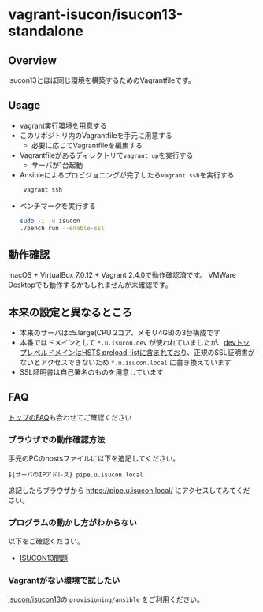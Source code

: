 # vagrant-isucon/isucon13-standalone

## Overview

isucon13とほぼ同じ環境を構築するためのVagrantfileです。

## Usage

* vagrant実行環境を用意する
* このリポジトリ内のVagrantfileを手元に用意する
  * 必要に応じてVagrantfileを編集する
* Vagrantfileがあるディレクトリで`vagrant up`を実行する
  * サーバが1台起動
* Ansibleによるプロビジョニングが完了したら`vagrant ssh`を実行する
  ```sh
   vagrant ssh
  ```
* ベンチマークを実行する
  ```sh
  sudo -i -u isucon
  ./bench run --enable-ssl
  ```

## 動作確認

macOS + VirtualBox 7.0.12 + Vagrant 2.4.0で動作確認済です。
VMWare Desktopでも動作するかもしれませんが未確認です。

## 本来の設定と異なるところ

* 本来のサーバはc5.large(CPU 2コア、メモリ4GB)の3台構成です
* 本番ではドメインとして `*.u.isucon.dev` が使われていましたが、[devトップレベルドメインはHSTS preload-listに含まれており](https://ja.wikipedia.org/wiki/.dev)、正規のSSL証明書がないとアクセスできないため `*.u.isucon.local` に書き換えています
* SSL証明書は自己署名のものを用意しています

## FAQ

[トップのFAQ](../README.md#FAQ)も合わせてご確認ください

### ブラウザでの動作確認方法

手元のPCのhostsファイルに以下を追記してください。

```
${サーバのIPアドレス} pipe.u.isucon.local
```

追記したらブラウザから https://pipe.u.isucon.local/ にアクセスしてみてください。

### プログラムの動かし方がわからない

以下をご確認ください。

* [ISUCON13問題](https://github.com/isucon/isucon13)

### Vagrantがない環境で試したい

[isucon/isucon13](https://github.com/isucon/isucon13)の `provisioning/ansible` をご利用ください。
